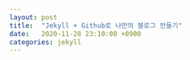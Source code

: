 ```yaml
---
layout: post
title:  "Jekyll + Github로 나만의 블로그 만들기"
date:   2020-11-28 23:10:00 +0900
categories: jekyll
---
```

